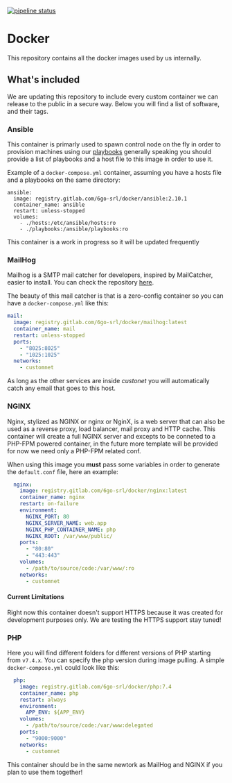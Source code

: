 [![pipeline status](https://gitlab.com/6go-srl/docker/badges/master/pipeline.svg)](https://gitlab.com/6go-srl/docker/-/commits/master)

# Docker

This repository contains all the docker images used by us internally.

## What's included

We are updating this repository to include every custom container we can release to the public in a secure way.
Below you will find a list of software, and their tags.

### Ansible

This container is primarly used to spawn control node on the fly in order to provision machines using
our [playbooks](https://gitlab.com/6go-srl/ansible) generally speaking you should provide a list of playbooks
and a host file to this image in order to use it.

Example of a `docker-compose.yml` container, assuming you have a hosts file and a playbooks on the same directory:

```YML
ansible:
  image: registry.gitlab.com/6go-srl/docker/ansible:2.10.1
  container_name: ansible
  restart: unless-stopped
  volumes:
    - ./hosts:/etc/ansible/hosts:ro
    - ./playbooks:/ansible/playbooks:ro
```

This container is a work in progress so it will be updated frequently

### MailHog

Mailhog is a SMTP mail catcher for developers, inspired by MailCatcher, easier to install.
You can check the repository [here](https://github.com/mailhog/MailHog).

The beauty of this mail catcher is that is a zero-config container so you can have a `docker-compose.yml` like this:

```yml
mail:
  image: registry.gitlab.com/6go-srl/docker/mailhog:latest
  container_name: mail
  restart: unless-stopped
  ports:
    - "8025:8025"
    - "1025:1025"
  networks:
    - customnet
```

As long as the other services are inside *custonet* you will automatically catch any email that goes to this host.

### NGINX

Nginx, stylized as NGINX or nginx or NginX, is a web server that can also be used as a reverse proxy, load balancer, mail proxy and HTTP cache.
This container will create a full NGINX server and excepts to be conneted to a PHP-FPM powered container, in the future more template will be provided
for now we need only a PHP-FPM related conf.

When using this image you **must** pass some variables in order to generate the `default.conf` file, here an example:

```yml
  nginx:
    image: registry.gitlab.com/6go-srl/docker/nginx:latest
    container_name: nginx
    restart: on-failure
    environment:
      NGINX_PORT: 80
      NGINX_SERVER_NAME: web.app
      NGINX_PHP_CONTAINER_NAME: php
      NGINX_ROOT: /var/www/public/
    ports:
      - "80:80"
      - "443:443"
    volumes:
      - /path/to/source/code:/var/www/:ro
    networks:
      - customnet
```

#### Current Limitations

Right now this container doesn't support HTTPS because it was created for development purposes only. We are testing the HTTPS support stay tuned!


### PHP

Here you will find different folders for different versions of PHP starting from `v7.4.x`. You can specify the php version during image pulling.
A simple `docker-compose.yml` could look like this:

```yml
  php:
    image: registry.gitlab.com/6go-srl/docker/php:7.4
    container_name: php
    restart: always
    environment:
      APP_ENV: ${APP_ENV}
    volumes:
      - /path/to/source/code:/var/www:delegated
    ports:
      - "9000:9000"
    networks:
      - customnet
```

This container should be in the same newtork as MailHog and NGINX if you plan to use them together!
